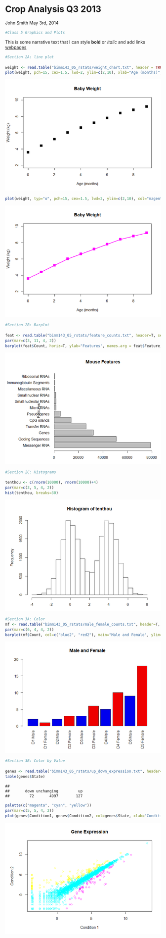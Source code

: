 Crop Analysis Q3 2013
================
John Smith
May 3rd, 2014

``` r
#Class 5 Graphics and Plots
```

This is some narrative text that I can style **bold** or *italic* and add links [webpages](https://rmarkdown.rstudio.com/articles_report_from_r_script.html)

``` r
#Section 2A: line plot

weight <- read.table("bimm143_05_rstats/weight_chart.txt", header = TRUE)
plot(weight, pch=15, cex=1.5, lwd=2, ylim=c(2,10), xlab="Age (months)", ylab="Weight (kg)", main="Baby Weight")
```

![](Class05_files/figure-markdown_github/unnamed-chunk-2-1.png)

``` r
plot(weight, typ="o", pch=15, cex=1.5, lwd=2, ylim=c(2,10), col="magenta", xlab="Age (months)", ylab="Weight (kg)", main="Baby Weight")
```

![](Class05_files/figure-markdown_github/unnamed-chunk-2-2.png)

``` r
#Section 2B: Barplot

feat <- read.table("bimm143_05_rstats/feature_counts.txt", header=T, sep="\t")
par(mar=c(3, 11, 4, 2))
barplot(feat$Count, horiz=T, ylab="Features", names.arg = feat$Feature, main="Mouse Features", las=1, xlim=c(0,80000))
```

![](Class05_files/figure-markdown_github/unnamed-chunk-2-3.png)

``` r
#Section 2C: Histograms

tenthou <- c(rnorm(10000), rnorm(10000)+4)
par(mar=c(3, 5, 4, 2))
hist(tenthou, breaks=30)
```

![](Class05_files/figure-markdown_github/unnamed-chunk-2-4.png)

``` r
#Section 3A: Color
mf <- read.table("bimm143_05_rstats/male_female_counts.txt", header=T, sep="\t")
par(mar=c(6, 4, 4, 2))
barplot(mf$Count, col=c("blue2", "red2"), main="Male and Female", ylim=c(0,20), names.arg=mf$Sample, las=2)        
```

![](Class05_files/figure-markdown_github/unnamed-chunk-2-5.png)

``` r
#Section 3B: Color by Value

genes <- read.table("bimm143_05_rstats/up_down_expression.txt", header=T, sep="\t")
table(genes$State)
```

    ## 
    ##       down unchanging         up 
    ##         72       4997        127

``` r
palette(c("magenta", "cyan", "yellow"))
par(mar=c(5, 5, 4, 2))
plot(genes$Condition1, genes$Condition2, col=genes$State, xlab="Condition 1", ylab="Condition 2", main="Gene Expression")
```

![](Class05_files/figure-markdown_github/unnamed-chunk-2-6.png)

